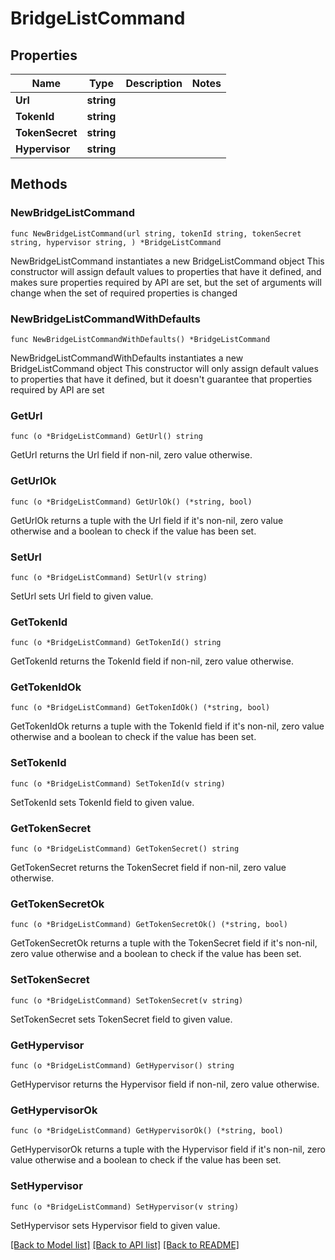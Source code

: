 # BridgeListCommand

## Properties

Name | Type | Description | Notes
------------ | ------------- | ------------- | -------------
**Url** | **string** |  | 
**TokenId** | **string** |  | 
**TokenSecret** | **string** |  | 
**Hypervisor** | **string** |  | 

## Methods

### NewBridgeListCommand

`func NewBridgeListCommand(url string, tokenId string, tokenSecret string, hypervisor string, ) *BridgeListCommand`

NewBridgeListCommand instantiates a new BridgeListCommand object
This constructor will assign default values to properties that have it defined,
and makes sure properties required by API are set, but the set of arguments
will change when the set of required properties is changed

### NewBridgeListCommandWithDefaults

`func NewBridgeListCommandWithDefaults() *BridgeListCommand`

NewBridgeListCommandWithDefaults instantiates a new BridgeListCommand object
This constructor will only assign default values to properties that have it defined,
but it doesn't guarantee that properties required by API are set

### GetUrl

`func (o *BridgeListCommand) GetUrl() string`

GetUrl returns the Url field if non-nil, zero value otherwise.

### GetUrlOk

`func (o *BridgeListCommand) GetUrlOk() (*string, bool)`

GetUrlOk returns a tuple with the Url field if it's non-nil, zero value otherwise
and a boolean to check if the value has been set.

### SetUrl

`func (o *BridgeListCommand) SetUrl(v string)`

SetUrl sets Url field to given value.


### GetTokenId

`func (o *BridgeListCommand) GetTokenId() string`

GetTokenId returns the TokenId field if non-nil, zero value otherwise.

### GetTokenIdOk

`func (o *BridgeListCommand) GetTokenIdOk() (*string, bool)`

GetTokenIdOk returns a tuple with the TokenId field if it's non-nil, zero value otherwise
and a boolean to check if the value has been set.

### SetTokenId

`func (o *BridgeListCommand) SetTokenId(v string)`

SetTokenId sets TokenId field to given value.


### GetTokenSecret

`func (o *BridgeListCommand) GetTokenSecret() string`

GetTokenSecret returns the TokenSecret field if non-nil, zero value otherwise.

### GetTokenSecretOk

`func (o *BridgeListCommand) GetTokenSecretOk() (*string, bool)`

GetTokenSecretOk returns a tuple with the TokenSecret field if it's non-nil, zero value otherwise
and a boolean to check if the value has been set.

### SetTokenSecret

`func (o *BridgeListCommand) SetTokenSecret(v string)`

SetTokenSecret sets TokenSecret field to given value.


### GetHypervisor

`func (o *BridgeListCommand) GetHypervisor() string`

GetHypervisor returns the Hypervisor field if non-nil, zero value otherwise.

### GetHypervisorOk

`func (o *BridgeListCommand) GetHypervisorOk() (*string, bool)`

GetHypervisorOk returns a tuple with the Hypervisor field if it's non-nil, zero value otherwise
and a boolean to check if the value has been set.

### SetHypervisor

`func (o *BridgeListCommand) SetHypervisor(v string)`

SetHypervisor sets Hypervisor field to given value.



[[Back to Model list]](../README.md#documentation-for-models) [[Back to API list]](../README.md#documentation-for-api-endpoints) [[Back to README]](../README.md)


